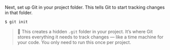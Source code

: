 Next, set up Git in your project folder. This tells Git to start tracking changes in that folder.

```sh
$ git init
```

> 🧠 This creates a hidden `.git` folder in your project.
It’s where Git stores everything it needs to track changes — like a time machine for your code.
You only need to run this once per project.